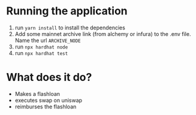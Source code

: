 # Running the application

1. run `yarn install` to install the dependencies
2. Add some mainnet archive link (from alchemy or infura) to the .env file. Name the url `ARCHIVE_NODE`
3. run `npx hardhat node`
4. run `npx hardhat test`

# What does it do?
- Makes a flashloan
- executes swap on uniswap
- reimburses the flashloan
